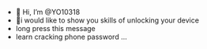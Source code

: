 - 👋 Hi, I’m @YO10318
- 👀i would like to show you skills of unlocking your device
- long press this message 
- learn cracking phone password ...

<!---
YO10318/YO10318 is a ✨ special ✨ repository because its `README.md` (this file) appears on your GitHub profile.
You can click the Preview link to take a look at your changes.
--->
